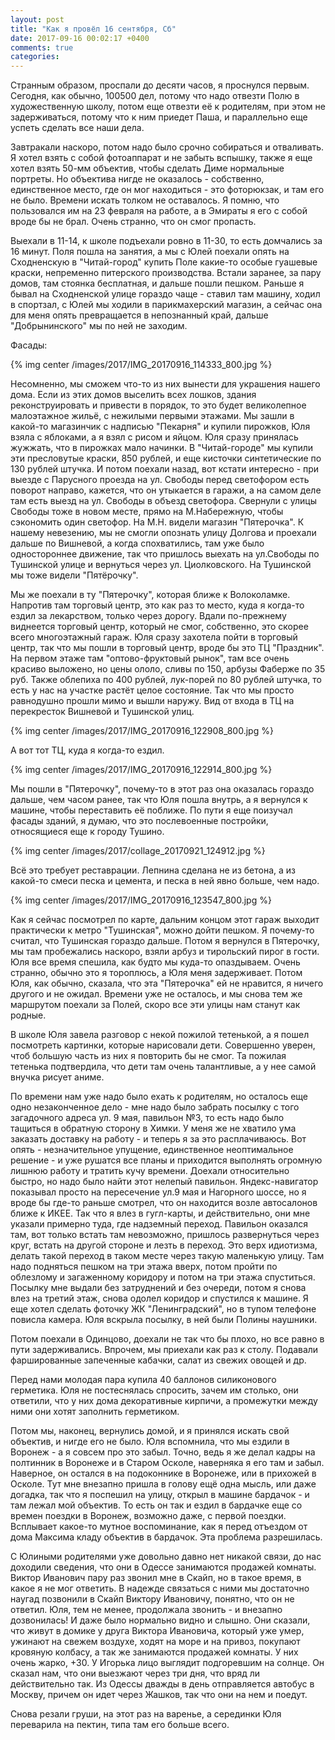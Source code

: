 ```yaml
---
layout: post
title: "Как я провёл 16 сентября, Сб"
date: 2017-09-16 00:02:17 +0400
comments: true
categories: 
---
```

Странным образом, проспали до десяти часов, я проснулся первым. Сегодня, как обычно, 100500 дел, потому что надо отвезти Полю в художественную школу, потом еще отвезти её к родителям, при этом не задерживаться, потому что к ним приедет Паша, и параллельно еще успеть сделать все наши дела.

Завтракали наскоро, потом надо было срочно собираться и отваливать. Я хотел взять с собой фотоаппарат и не забыть вспышку, также я еще хотел взять 50-мм объектив, чтобы сделать Диме нормальные портреты. Но объектива нигде не оказалось - собственно, единственное место, где он мог находиться - это фоторюкзак, и там его не было. Времени искать толком не оставалось. Я помню, что пользовался им на 23 февраля на работе, а в Эмираты я его с собой вроде бы не брал. Очень странно, что он смог пропасть.
 
Выехали в 11-14, к школе подъехали ровно в 11-30, то есть домчались за 16 минут. Поля пошла на занятия, а мы с Юлей поехали опять на Сходненскую в "Читай-город" купить Поле какие-то особые гуашевые краски, непременно питерского производства. Встали заранее, за пару домов, там стоянка бесплатная, и дальше пошли пешком. Раньше я бывал на Сходненской улице гораздо чаще - ставил там машину, ходил в спортзал, с Юлей мы ходили в парикмахерский магазин, а сейчас она для меня опять превращается в непознанный край, дальше "Добрынинского" мы по ней не заходим.

Фасады:

{% img center /images/2017/IMG_20170916_114333_800.jpg %}

Несомненно, мы сможем что-то из них вынести для украшения нашего дома. Если из этих домов выселить всех лошков, здания реконструировать и привести в порядок, то это будет великолепное малоэтажное жильё, с нежилыми первыми этажами. Мы зашли в какой-то магазинчик с надписью "Пекарня" и купили пирожков, Юля взяла с яблоками, а я взял с рисом и яйцом. Юля сразу принялась жужжать, что в пирожках мало начинки. В "Читай-городе" мы купили эти пресловутые краски, 850 рублей, и еще кисточки синтетические по 130 рублей штучка. И потом поехали назад, вот кстати интересно - при выезде с Парусного проезда на ул. Свободы перед светофором есть поворот направо, кажется, что он утыкается в гаражи, а на самом деле там есть выезд на ул. Свободы в объезд светофора. Свернули с улицы Свободы тоже в новом месте, прямо на М.Набережную, чтобы сэкономить один светофор. На М.Н. видели магазин "Пятерочка". К нашему невезению, мы не смогли опознать улицу Долгова и проехали дальше по Вишневой, а когда спохватились, там уже было одностороннее движение, так что пришлось выехать на ул.Свободы по Тушинской улице и вернуться через ул. Циолковского. На Тушинской мы тоже видели "Пятёрочку".

Мы же поехали в ту "Пятерочку", которая ближе к Волоколамке. Напротив там торговый центр, это как раз то место, куда я когда-то ездил за лекарством, только через дорогу. Вдали по-прежнему виднеется торговый центр, который не смог, собственно, это скорее всего многоэтажный гараж. Юля сразу захотела пойти в торговый центр, так что мы пошли в торговый центр, вроде бы это ТЦ "Праздник". На первом этаже там "оптово-фруктовый рынок", там все очень красиво выложено, но цены ололо, сливы по 150, арбузы Фаберже по 35 руб. Также облепиха по 400 рублей, лук-порей по 80 рублей штучка, то есть у нас на участке растёт целое состояние. Так что мы просто равнодушно прошли мимо и вышли наружу. Вид от входа в ТЦ на перекресток Вишневой и Тушинской улиц.

{% img center /images/2017/IMG_20170916_122908_800.jpg %}

А вот тот ТЦ, куда я когда-то ездил.

{% img center /images/2017/IMG_20170916_122914_800.jpg %}

Мы пошли в "Пятерочку", почему-то в этот раз она оказалась гораздо дальше, чем часом ранее, так что Юля пошла внутрь, а я вернулся к машине, чтобы переставить её поближе. По пути я еще поизучал фасады зданий, я думаю, что это послевоенные постройки, относящиеся еще к городу Тушино.

{% img center /images/2017/collage_20170921_124912.jpg %}

Всё это требует реставрации. Лепнина сделана не из бетона, а из какой-то смеси песка и цемента, и песка в ней явно больше, чем надо. 

{% img center /images/2017/IMG_20170916_123547_800.jpg %}

Как я сейчас посмотрел по карте, дальним концом этот гараж выходит практически к метро "Тушинская", можно дойти пешком. Я почему-то считал, что Тушинская гораздо дальше. Потом я вернулся в Пятерочку, мы там пробежались наскоро, взяли арбуз и тирольский пирог в гости. Юля все время спешила, как будто мы куда-то опаздываем. Очень странно, обычно это я тороплюсь, а Юля меня задерживает. Потом Юля, как обычно, сказала, что эта "Пятерочка" ей не нравится, я ничего другого и не ожидал. Времени уже не осталось, и мы снова тем же маршрутом поехали за Полей, скоро все эти улицы нам станут как родные.

В школе Юля завела разговор с некой пожилой тетенькой, а я пошел посмотреть картинки, которые нарисовали дети. Совершенно уверен, чтоб большую часть из них я повторить бы не смог. Та пожилая тетенька подтвердила, что дети там очень талантливые, а у нее самой внучка рисует аниме.



По времени нам уже надо было ехать к родителям, но осталось еще одно незаконченное дело - мне надо было забрать посылку с того загадочного адреса ул. 9 мая, павильон №3, то есть надо было тащиться в обратную сторону в Химки. У меня же не хватило ума заказать доставку на работу - и теперь я за это расплачиваюсь. Вот опять - незначительное упущение, единственное неоптимальное решение - и уже рушатся все планы и приходится выполнять огромную лишнюю работу и тратить кучу времени. Доехали относительно быстро, но надо было найти этот нелепый павильон. Яндекс-навигатор показывал просто на пересечение ул.9 мая и Нагорного шоссе, но я вроде бы где-то раньше смотрел, что он находится возле автосалонов ближе к ИКЕЕ. Так что я влез в гугл-карты, и действительно, они мне указали примерно туда, где надземный переход. Павильон оказался там, вот только встать там невозможно, пришлось развернуться через круг, встать на другой стороне и лезть в переход. Это верх идиотизма, делать такой переход в таком месте через такую маленькую улицу. Там надо подняться пешком на три этажа вверх, потом пройти по облезлому и загаженному коридору и потом на три этажа спуститься. Посылку мне выдали без затруднений и без очереди, потом я снова влез на третий этаж, снова одолел коридор и спустился к машине. Я еще хотел сделать фоточку ЖК "Ленинградский", но в тупом телефоне повисла камера. Юля вскрыла посылку, в ней были Полины наушники.

Потом поехали в Одинцово, доехали не так что бы плохо, но все равно в пути задерживались. Впрочем, мы приехали как раз к столу. Подавали фаршированные запеченные кабачки, салат из свежих овощей и др.



Перед нами молодая пара купила 40 баллонов силиконового герметика. Юля не постеснялась спросить, зачем им столько, они ответили, что у них дома декоративные кирпичи, а промежутки между ними они хотят заполнить герметиком.

Потом мы, наконец, вернулись домой, и я принялся искать свой объектив, и нигде его не было. Юля вспомнила, что мы ездили в Воронеж - а я совсем про это забыл. Точно, ведь я же делал кадры на полтинник в Воронеже и в Старом Осколе, наверняка я его там и забыл. Наверное, он остался в на подоконнике в Воронеже, или в прихожей в Осколе. Тут мне внезапно пришла в голову ещё одна мысль, или даже догадка, так что я поспешил на улицу, открыл в машине бардачок - и там лежал мой объектив. То есть он так и ездил в бардачке еще со времен поездки в Воронеж, возможно даже, с первой поездки. Всплывает какое-то мутное воспоминание, как я перед отъездом от дома Максима кладу объектив в бардачок. Эта проблема разрешилась.

С Юлиными родителями уже довольно давно нет никакой связи, до нас доходили сведения, что они в Одессе занимаются продажей комнаты. Виктор Иванович пару раз звонил мне в Скайп, но в такое время, в какое я не мог ответить. В надежде связаться с ними мы достаточно наугад позвонили в Скайп Виктору Ивановичу, понятно, что он не ответил. Юля, тем не менее, продолжала звонить - и внезапно дозвонилась! И даже было нормально видно и слышно. Они сказали, что живут в домике у друга Виктора Ивановича, который уже умер, ужинают на свежем воздухе, ходят на море и на привоз, покупают кровяную колбасу, а так же занимаются продажей комнаты. У них очень жарко, +30. У Игорька лицо выглядит подгоревшим на солнце. Он сказал нам, что они выезжают через три дня, что вряд ли действительно так. Из Одессы дважды в день отправляется автобус в Москву, причем он идет через Жашков, так что они на нем и поедут.

Снова резали груши, на этот раз на варенье, а серединки Юля переварила на пектин, типа там его больше всего.